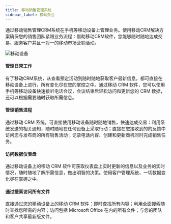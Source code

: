 ```yaml
---
title: 移动销售管理系统
sidebar_label: 移动办公
---
```


通过移动销售管理CRM系统在手机等移动设备上管理业务。使用移动CRM解决方案确保您的销售团队紧跟业务流程：借助移动CRM软件，您能够随时随地达成交易、服务客户并且一对一的移动市场营销活动。


![移动设备](/assets/mac_mobile_view1.png)

#### 管理日常工作

有了移动CRM系统，从查看预定活动到随时随地获取客户最新信息，都可直接在移动设备上进行，所有变化尽在您的掌控之中。通过移动 CRM 软件，您可以使用手机等移动设备快速接听电话会议，会议结束后轻松访问和更新您的 CRM 数据，还可以根据需要随时获取所需信息。

#### 管理销售进程

通过移动 CRM 系统，可直接使用移动设备随时随地销售，快速达成交易：利用系统发送的相关通知，随时随地在任何设备上采取行动；直接在您接收到的的反馈中访问您与发布商的所有销售活动；记录电话内容、创建和更新商机同时完成销售任务。

#### 访问数据仪表盘

通过移动设备上的移动 CRM 软件可获取仪表盘上实时更新的信息以及业务的实时情况，随时随地了解所需信息，做出明智的决策。使用客户管理系统，一切数据变化尽在掌握之中。

#### 通过搜索访问所有文件

直接通过您的移动设备上的移动 CRM 软件：即时查找所有内容；利用全面搜索随时查找您所需的内容；访问包括 Microsoft Office 在内的所有文件；与您的团队和客户共享最新版文件。